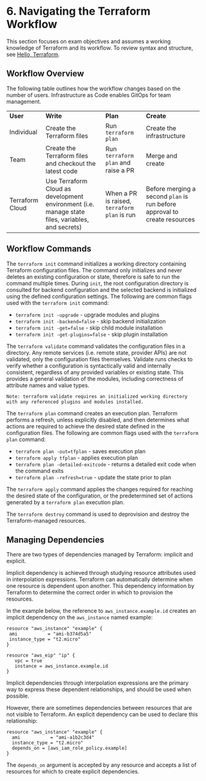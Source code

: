 # 6. Navigating the Terraform Workflow

This section focuses on exam objectives and assumes a working knowledge of Terraform and its workflow. To review syntax and structure, see [Hello, Terraform](https://technicloud.com/2020/04/28/hello-terraform/). 

## Workflow Overview

The following table outlines how the workflow changes based on the number of users. Infrastructure as Code enables GitOps for team management. 

<table>
  <tr>
   <td><strong>User</strong>
   </td>
   <td><strong>Write</strong>
   </td>
   <td><strong>Plan</strong>
   </td>
   <td><strong>Create</strong>
   </td>
  </tr>
  <tr>
   <td>Individual
   </td>
   <td>Create the Terraform files
   </td>
   <td>Run <code>terraform plan</code>
   </td>
   <td>Create the infrastructure
   </td>
  </tr>
  <tr>
   <td>Team
   </td>
   <td>Create the Terraform files and checkout the latest code
   </td>
   <td>Run <code>terraform plan</code> and raise a PR
   </td>
   <td>Merge and create
   </td>
  </tr>
  <tr>
   <td>Terraform Cloud
   </td>
   <td>Use Terraform Cloud as development environment (i.e. manage state files, variables, and secrets)
   </td>
   <td>When a PR is raised, <code>terraform plan</code> is run
   </td>
   <td>Before merging a second <code>plan</code> is run before approval to create resources
   </td>
  </tr>
</table>

## Workflow Commands

The `terraform init` command initializes a working directory containing Terraform configuration files. The command only initializes and never deletes an existing configuration or state, therefore is safe to run the command multiple times. During `init`, the root configuration directory is consulted for backend configuration and the selected backend is initialized using the defined configuration settings. The following are common flags used with the `terraform init` command:

*   `terraform init -upgrade` - upgrade modules and plugins
*   `terraform init -backend=false` - skip backend initialization
*   `terraform init -get=false` - skip child module installation
*   `terraform init -get-plugins=false` - skip plugin installation

The `terraform validate` command validates the configuration files in a directory. Any remote services (i.e. remote state, provider APIs) are not validated, only the configuration files themselves. Validate runs checks to verify whether a configuration is syntactically valid and internally consistent, regardless of any provided variables or existing state. This provides a general validation of the modules, including correctness of attribute names and value types.

```
Note: terraform validate requires an initialized working directory with any referenced plugins and modules installed.
```

The `terraform plan` command creates an execution plan. Terraform performs a refresh, unless explicitly disabled, and then determines what actions are required to achieve the desired state defined in the configuration files. The following are common flags used with the `terraform plan` command:

*   `terraform plan -out=tfplan` - saves execution plan
*   `terraform apply tfplan` - applies execution plan
*   `terraform plan -detailed-exitcode` - returns a detailed exit code when the command exits
*   `terraform plan -refresh=true` - update the state prior to plan

The `terraform apply` command applies  the changes required for reaching the desired state of the configuration, or the predetermined set of actions generated by a `terraform plan` execution plan.

The `terraform destroy` command is used to deprovision and destroy the Terraform-managed resources.

## Managing Dependencies

There are two types of dependencies managed by Terraform: implicit and explicit. 

Implicit dependency is achieved through studying resource attributes used in interpolation expressions. Terraform can automatically determine when one resource is dependent upon another. This dependency information by Terraform to determine the correct order in which to provision the resources. 

In the example below, the reference to `aws_instance.example.id` creates an implicit dependency on the `aws_instance` named example:

```
resource "aws_instance" "example" {
 ami           = "ami-b374d5a5"
 instance_type = "t2.micro"
}

resource "aws_eip" "ip" {
   vpc = true
   instance = aws_instance.example.id
}
```

Implicit dependencies through interpolation expressions are the primary way to express these dependent relationships, and should be used when possible.

However, there are sometimes dependencies between resources that are not visible to Terraform. An explicit dependency can be used to declare this relationship:

```
resource "aws_instance" "example" {
  ami           = "ami-a1b2c3d4"
  instance_type = "t2.micro"
  depends_on = [aws_iam_role_policy.example]
}
```

The `depends_on` argument is accepted by any resource and accepts a list of resources for which to create explicit dependencies.
